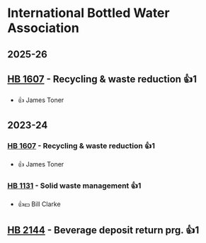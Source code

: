 # International Bottled Water Association
## 2025-26

## [HB 1607](/bill/2025-26/hb/1607/) - Recycling & waste reduction 👍1  
* 👍 James Toner

## 2023-24

### [HB 1607](/bill/2023-24/hb/1607/) - Recycling & waste reduction 👍1  
* 👍 James Toner

### [HB 1131](/bill/2023-24/hb/1131/) - Solid waste management 👍1  
* 👍💵 Bill Clarke

## [HB 2144](/bill/2023-24/hb/2144/) - Beverage deposit return prg. 👍1  
